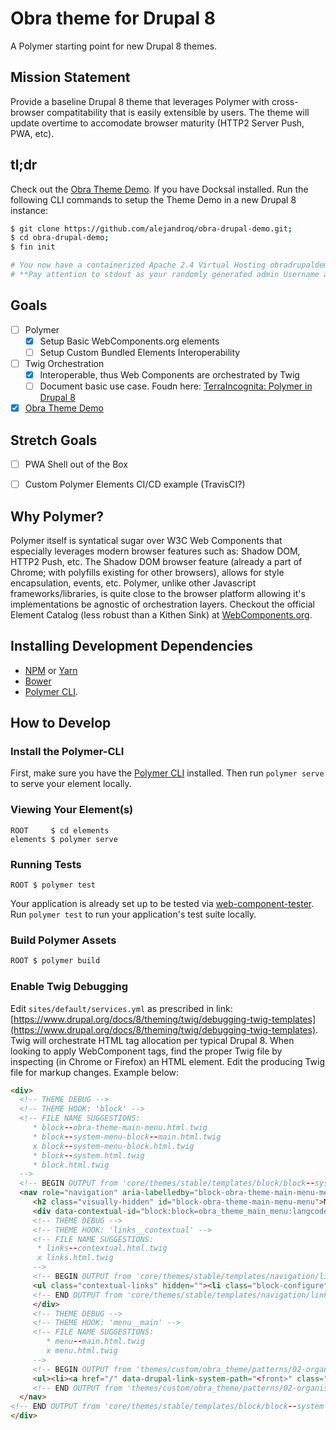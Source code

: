 # Obra theme for Drupal 8
A Polymer starting point for new Drupal 8 themes. 

## Mission Statement
Provide a baseline Drupal 8 theme that leverages Polymer with cross-browser compatitability that is easily extensible by users. The theme will update overtime to accomodate browser maturity (HTTP2 Server Push, PWA, etc). 

## tl;dr
Check out the [Obra Theme Demo](https://github.com/alejandroq/obra-drupal-demo#cut-to-the-chase).
If you have Docksal installed. Run the following CLI commands to setup the Theme Demo in a new Drupal 8 instance:
```bash
$ git clone https://github.com/alejandroq/obra-drupal-demo.git;
$ cd obra-drupal-demo;
$ fin init

# You now have a containerized Apache 2.4 Virtual Hosting obradrupaldemo.docksal
# **Pay attention to stdout as your randomly generated admin Username and Password will be near the bottom.**
```

## Goals
- [ ] Polymer
  - [X] Setup Basic WebComponents.org elements
  - [ ] Setup Custom Bundled Elements Interoperability
- [ ] Twig Orchestration
  - [X] Interoperable, thus Web Components are orchestrated by Twig
  - [ ] Document basic use case. Foudn here: [TerraIncognita: Polymer in Drupal 8](http://terraincognita-website-dev.s3-website-us-east-1.amazonaws.com/polymer-drupal-8/)
- [X] [Obra Theme Demo](https://github.com/alejandroq/obra-drupal-demo)

## Stretch Goals
- [ ] PWA Shell out of the Box
- [ ] Custom Polymer Elements CI/CD example (TravisCI?)


## Why Polymer?
Polymer itself is syntatical sugar over W3C Web Components that especially leverages modern browser features such as: Shadow DOM, HTTP2 Push, etc. 
The Shadow DOM browser feature (already a part of Chrome; with polyfills existing for other browsers), allows for style encapsulation, events, etc. 
Polymer, unlike other Javascript frameworks/libraries, is quite close to the browser platform allowing it's implementations be agnostic of orchestration layers. 
Checkout the official Element Catalog (less robust than a Kithen Sink) at [WebComponents.org](https://www.webcomponents.org/).

## Installing Development Dependencies
- [NPM](https://www.npmjs.com/) or [Yarn](https://yarnpkg.com/en/)
- [Bower](https://bower.io/)
- [Polymer CLI](https://www.polymer-project.org/2.0/docs/tools/polymer-cli).


## How to Develop

### Install the Polymer-CLI

First, make sure you have the [Polymer CLI](https://www.npmjs.com/package/polymer-cli) installed. Then run `polymer serve` to serve your element locally.

### Viewing Your Element(s)

```
ROOT     $ cd elements  
elements $ polymer serve
```

### Running Tests

```
ROOT $ polymer test
```

Your application is already set up to be tested via [web-component-tester](https://github.com/Polymer/web-component-tester). 
Run `polymer test` to run your application's test suite locally.

### Build Polymer Assets
```sh
ROOT $ polymer build
```

### Enable Twig Debugging
Edit `sites/default/services.yml` as prescribed in link: 
[https://www.drupal.org/docs/8/theming/twig/debugging-twig-templates](https://www.drupal.org/docs/8/theming/twig/debugging-twig-templates).
Twig will orchestrate HTML tag allocation per typical Drupal 8. When looking to apply WebComponent tags, 
find the proper Twig file by inspecting (in Chrome or Firefox) an HTML element. Edit the producing Twig file for markup changes.
Example below:
```html
<div>
  <!-- THEME DEBUG -->
  <!-- THEME HOOK: 'block' -->
  <!-- FILE NAME SUGGESTIONS:
     * block--obra-theme-main-menu.html.twig
     * block--system-menu-block--main.html.twig
     x block--system-menu-block.html.twig
     * block--system.html.twig
     * block.html.twig
  -->
  <!-- BEGIN OUTPUT from 'core/themes/stable/templates/block/block--system-menu-block.html.twig' -->
  <nav role="navigation" aria-labelledby="block-obra-theme-main-menu-menu" id="block-obra-theme-main-menu" class="contextual-region">
     <h2 class="visually-hidden" id="block-obra-theme-main-menu-menu">Main navigation</h2>
     <div data-contextual-id="block:block=obra_theme_main_menu:langcode=en|menu:menu=main:langcode=en" class="contextual" role="form"><button class="trigger focusable visually-hidden" type="button" aria-pressed="false">Open Main navigation configuration options</button>
     <!-- THEME DEBUG -->
     <!-- THEME HOOK: 'links__contextual' -->
     <!-- FILE NAME SUGGESTIONS:
      * links--contextual.html.twig
      x links.html.twig
     -->
     <!-- BEGIN OUTPUT from 'core/themes/stable/templates/navigation/links.html.twig' -->
     <ul class="contextual-links" hidden=""><li class="block-configure"><a href="/admin/structure/block/manage/obra_theme_main_menu?destination=node">Configure block</a></li><li class="entitymenuedit-form"><a href="/admin/structure/menu/manage/main?destination=node">Edit menu</a></li></ul>
     <!-- END OUTPUT from 'core/themes/stable/templates/navigation/links.html.twig' -->
     </div>
     <!-- THEME DEBUG -->
     <!-- THEME HOOK: 'menu__main' -->
     <!-- FILE NAME SUGGESTIONS:
        * menu--main.html.twig
        x menu.html.twig
     --> 
     <!-- BEGIN OUTPUT from 'themes/custom/obra_theme/patterns/02-organisms/menu.html.twig' -->
     <ul><li><a href="/" data-drupal-link-system-path="<front>" class="is-active">Home</a></li></ul>
     <!-- END OUTPUT from 'themes/custom/obra_theme/patterns/02-organisms/menu.html.twig' -->
  </nav>
<!-- END OUTPUT from 'core/themes/stable/templates/block/block--system-menu-block.html.twig' -->
</div>
```   
